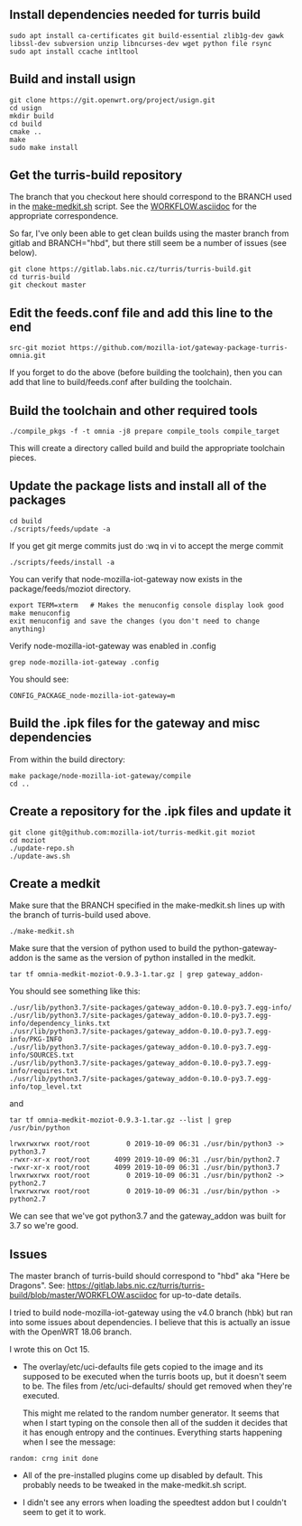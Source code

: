 ## Install dependencies needed for turris build

```
sudo apt install ca-certificates git build-essential zlib1g-dev gawk libssl-dev subversion unzip libncurses-dev wget python file rsync
sudo apt install ccache intltool
```

## Build and install usign

```
git clone https://git.openwrt.org/project/usign.git
cd usign
mkdir build
cd build
cmake ..
make
sudo make install
```

## Get the turris-build repository

The branch that you checkout here should correspond to the BRANCH used in the
[make-medkit.sh](https://github.com/mozilla-iot/turris-medkit/blob/master/make-medkit.sh#L7) script.
See the [WORKFLOW.asciidoc](https://gitlab.labs.nic.cz/turris/turris-build/blob/master/WORKFLOW.asciidoc)
for the appropriate correspondence.

So far, I've only been able to get clean builds using the master branch from gitlab
and BRANCH="hbd", but there still seem be a number of issues (see below).

```
git clone https://gitlab.labs.nic.cz/turris/turris-build.git
cd turris-build
git checkout master
```

## Edit the feeds.conf file and add this line to the end

```
src-git moziot https://github.com/mozilla-iot/gateway-package-turris-omnia.git
```

If you forget to do the above (before building the toolchain), then you can add
that line to build/feeds.conf after building the toolchain.

## Build the toolchain and other required tools

```
./compile_pkgs -f -t omnia -j8 prepare compile_tools compile_target
```

This will create a directory called build and build the appropriate toolchain
pieces.

## Update the package lists and install all of the packages

```
cd build
./scripts/feeds/update -a
```
If you get git merge commits just do :wq in vi to accept the merge commit
```
./scripts/feeds/install -a
```
You can verify that node-mozilla-iot-gateway now exists in the package/feeds/moziot directory.
```
export TERM=xterm   # Makes the menuconfig console display look good
make menuconfig
exit menuconfig and save the changes (you don't need to change anything)
```
Verify node-mozilla-iot-gateway was enabled in .config
```
grep node-mozilla-iot-gateway .config
```
You should see:
```
CONFIG_PACKAGE_node-mozilla-iot-gateway=m
```
## Build the .ipk files for the gateway and misc dependencies

From within the build directory:
```
make package/node-mozilla-iot-gateway/compile
cd ..
```

## Create a repository for the .ipk files and update it

```
git clone git@github.com:mozilla-iot/turris-medkit.git moziot
cd moziot
./update-repo.sh
./update-aws.sh
```

## Create a medkit

Make sure that the BRANCH specified in the make-medkit.sh lines up with the
branch of turris-build used above.

```
./make-medkit.sh
```

Make sure that the version of python used to build the python-gateway-addon
is the same as the version of python installed in the medkit.

```
tar tf omnia-medkit-moziot-0.9.3-1.tar.gz | grep gateway_addon-
```
You should see something like this:
```
./usr/lib/python3.7/site-packages/gateway_addon-0.10.0-py3.7.egg-info/
./usr/lib/python3.7/site-packages/gateway_addon-0.10.0-py3.7.egg-info/dependency_links.txt
./usr/lib/python3.7/site-packages/gateway_addon-0.10.0-py3.7.egg-info/PKG-INFO
./usr/lib/python3.7/site-packages/gateway_addon-0.10.0-py3.7.egg-info/SOURCES.txt
./usr/lib/python3.7/site-packages/gateway_addon-0.10.0-py3.7.egg-info/requires.txt
./usr/lib/python3.7/site-packages/gateway_addon-0.10.0-py3.7.egg-info/top_level.txt
```

and
```
tar tf omnia-medkit-moziot-0.9.3-1.tar.gz --list | grep /usr/bin/python
```
```
lrwxrwxrwx root/root         0 2019-10-09 06:31 ./usr/bin/python3 -> python3.7
-rwxr-xr-x root/root      4099 2019-10-09 06:31 ./usr/bin/python2.7
-rwxr-xr-x root/root      4099 2019-10-09 06:31 ./usr/bin/python3.7
lrwxrwxrwx root/root         0 2019-10-09 06:31 ./usr/bin/python2 -> python2.7
lrwxrwxrwx root/root         0 2019-10-09 06:31 ./usr/bin/python -> python2.7
```
We can see that we've got python3.7 and the gateway_addon was built for 3.7
so we're good.

## Issues

The master branch of turris-build should correspond to "hbd" aka "Here be Dragons".
See: https://gitlab.labs.nic.cz/turris/turris-build/blob/master/WORKFLOW.asciidoc
for up-to-date details.

I tried to build node-mozilla-iot-gateway using the v4.0 branch (hbk) but ran
into some issues about dependencies. I believe that this is actually an issue
with the OpenWRT 18.06 branch.

I wrote this on Oct 15.

* The overlay/etc/uci-defaults file gets copied to the image and its supposed
  to be executed when the turris boots up, but it doesn't seem to be. The
  files from /etc/uci-defaults/ should get removed when they're executed.

  This might me related to the random number generator. It seems that when I
  start typing on the console then all of the sudden it decides that it has
  enough entropy and the continues. Everything starts happening when I see the
  message:

```
random: crng init done
```

* All of the pre-installed plugins come up disabled by default. This probably
  needs to be tweaked in the make-medkit.sh script.

* I didn't see any errors when loading the speedtest addon but I couldn't seem
  to get it to work.

